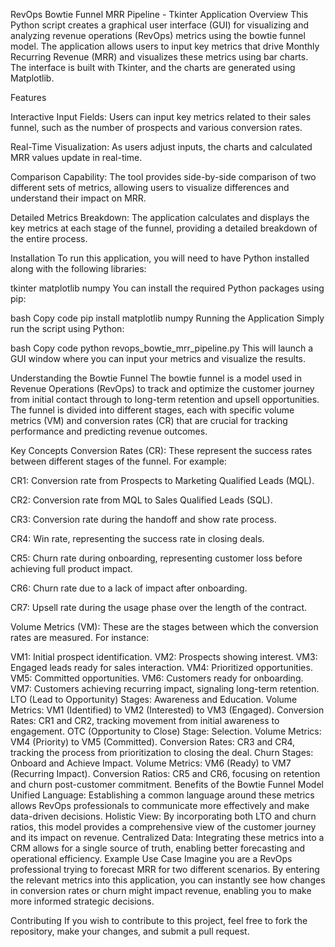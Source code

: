 RevOps Bowtie Funnel MRR Pipeline - Tkinter Application
Overview
This Python script creates a graphical user interface (GUI) for visualizing and analyzing revenue operations (RevOps) metrics using the bowtie funnel model. The application allows users to input key metrics that drive Monthly Recurring Revenue (MRR) and visualizes these metrics using bar charts. The interface is built with Tkinter, and the charts are generated using Matplotlib.

Features

Interactive Input Fields: Users can input key metrics related to their sales funnel, such as the number of prospects and various conversion rates.

Real-Time Visualization: As users adjust inputs, the charts and calculated MRR values update in real-time.

Comparison Capability: The tool provides side-by-side comparison of two different sets of metrics, allowing users to visualize differences and understand their impact on MRR.

Detailed Metrics Breakdown: The application calculates and displays the key metrics at each stage of the funnel, providing a detailed breakdown of the entire process.

Installation
To run this application, you will need to have Python installed along with the following libraries:

tkinter
matplotlib
numpy
You can install the required Python packages using pip:

bash
Copy code
pip install matplotlib numpy
Running the Application
Simply run the script using Python:

bash
Copy code
python revops_bowtie_mrr_pipeline.py
This will launch a GUI window where you can input your metrics and visualize the results.

Understanding the Bowtie Funnel
The bowtie funnel is a model used in Revenue Operations (RevOps) to track and optimize the customer journey from initial contact through to long-term retention and upsell opportunities. The funnel is divided into different stages, each with specific volume metrics (VM) and conversion rates (CR) that are crucial for tracking performance and predicting revenue outcomes.

Key Concepts
Conversion Rates (CR): These represent the success rates between different stages of the funnel. For example:

CR1: Conversion rate from Prospects to Marketing Qualified Leads (MQL).

CR2: Conversion rate from MQL to Sales Qualified Leads (SQL).

CR3: Conversion rate during the handoff and show rate process.

CR4: Win rate, representing the success rate in closing deals.

CR5: Churn rate during onboarding, representing customer loss before achieving full product impact.

CR6: Churn rate due to a lack of impact after onboarding.

CR7: Upsell rate during the usage phase over the length of the contract.

Volume Metrics (VM): These are the stages between which the conversion rates are measured. For instance:

VM1: Initial prospect identification.
VM2: Prospects showing interest.
VM3: Engaged leads ready for sales interaction.
VM4: Prioritized opportunities.
VM5: Committed opportunities.
VM6: Customers ready for onboarding.
VM7: Customers achieving recurring impact, signaling long-term retention.
LTO (Lead to Opportunity)
Stages: Awareness and Education.
Volume Metrics: VM1 (Identified) to VM2 (Interested) to VM3 (Engaged).
Conversion Rates: CR1 and CR2, tracking movement from initial awareness to engagement.
OTC (Opportunity to Close)
Stage: Selection.
Volume Metrics: VM4 (Priority) to VM5 (Committed).
Conversion Rates: CR3 and CR4, tracking the process from prioritization to closing the deal.
Churn
Stages: Onboard and Achieve Impact.
Volume Metrics: VM6 (Ready) to VM7 (Recurring Impact).
Conversion Ratios: CR5 and CR6, focusing on retention and churn post-customer commitment.
Benefits of the Bowtie Funnel Model
Unified Language: Establishing a common language around these metrics allows RevOps professionals to communicate more effectively and make data-driven decisions.
Holistic View: By incorporating both LTO and churn ratios, this model provides a comprehensive view of the customer journey and its impact on revenue.
Centralized Data: Integrating these metrics into a CRM allows for a single source of truth, enabling better forecasting and operational efficiency.
Example Use Case
Imagine you are a RevOps professional trying to forecast MRR for two different scenarios. By entering the relevant metrics into this application, you can instantly see how changes in conversion rates or churn might impact revenue, enabling you to make more informed strategic decisions.

Contributing
If you wish to contribute to this project, feel free to fork the repository, make your changes, and submit a pull request.
